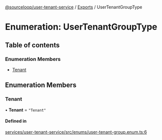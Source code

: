 [@sourceloop/user-tenant-service](../README.md) / [Exports](../modules.md) / UserTenantGroupType

# Enumeration: UserTenantGroupType

## Table of contents

### Enumeration Members

- [Tenant](UserTenantGroupType.md#tenant)

## Enumeration Members

### Tenant

• **Tenant** = ``"Tenant"``

#### Defined in

[services/user-tenant-service/src/enums/user-tenant-group.enum.ts:6](https://github.com/sourcefuse/loopback4-microservice-catalog/blob/53060ad88/services/user-tenant-service/src/enums/user-tenant-group.enum.ts#L6)
